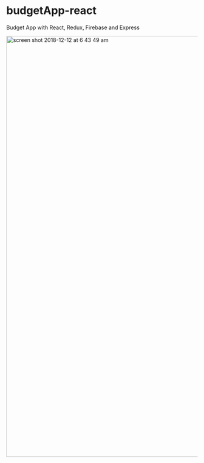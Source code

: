 # budgetApp-react
Budget App with React, Redux, Firebase and Express

<img width="1107" alt="screen shot 2018-12-12 at 6 43 49 am" src="https://user-images.githubusercontent.com/43512582/49876989-51636880-fdd9-11e8-9f8c-4270dff63218.png">
